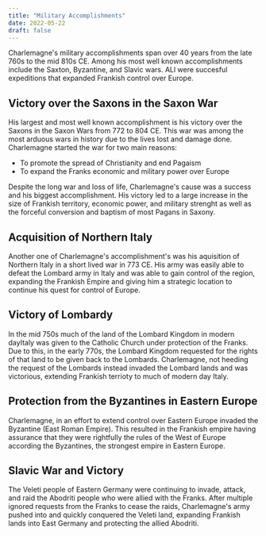 ```yaml
---
title: "Military Accomplishments"
date: 2022-05-22
draft: false
---
```


Charlemagne's military accomplishments span over 40 years from the late 760s to the mid 810s CE. Among his most well known accomplishments include the Saxton, Byzantine, and Slavic wars. ALl were succesful expeditions that expanded Frankish control over Europe.

## Victory over the Saxons in the Saxon War
His largest and most well known accomplishment is his victory over the Saxons in the Saxon Wars from 772 to 804 CE. This war was among the most arduous wars in history due to the lives lost and damage done. Charlemagne started the war for two main reasons:

- To promote the spread of Christianity and end Pagaism
- To expand the Franks economic and military power over Europe

Despite the long war and loss of life, Charlemagne's cause was a success and his biggest accomplishment. His victory led to a large increase in the size of Frankish territory, economic power, and military strenght as well as the forceful conversion and baptism of most Pagans in Saxony.

## Acquisition of Northern Italy

Another one of Charlemagne's accomplishment's was his aquisition of Northern Italy in a short lived war in 773 CE. His army was easily able to defeat the Lombard army in Italy and was able to gain control of the region, expanding the Frankish Empire and giving him a strategic location to continue his quest for control of Europe.

## Victory of Lombardy

In the mid 750s much of the land of the Lombard Kingdom in modern dayItaly was given to the Catholic Church under protection of the Franks. Due to this, in the early 770s, the Lombard Kingdom requested for the rights of that land to be given back to the Lombards. Charlemagne, not heeding the request of the Lombards instead invaded the Lombard lands and was victorious, extending Frankish terrioty to much of modern day Italy.

## Protection from the Byzantines in Eastern Europe 

Charlemagne, in an effort to extend control over Eastern Europe invaded the Byzantine (East Roman Empire). This resulted in the Frankish empire having assurance that they were rightfully the rules of the West of Europe according the Byzantines, the strongest empire in Eastern Europe.

## Slavic War and Victory

The Veleti people of Eastern Germany were continuing to invade, attack, and raid the Abodriti people who were allied with the Franks. After multiple ignored requests from the Franks to cease the raids, Charlemagne's army pushed into and quickly conquered the Veleti land, expanding Frankish lands into East Germany and protecting the allied Abodriti.

